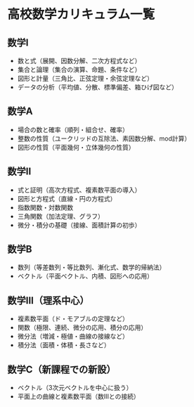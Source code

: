 # 高校数学カリキュラム一覧

## 数学I
- 数と式（展開、因数分解、二次方程式など）
- 集合と論理（集合の演算、命題、条件など）
- 図形と計量（三角比、正弦定理・余弦定理など）
- データの分析（平均値、分散、標準偏差、箱ひげ図など）

## 数学A
- 場合の数と確率（順列・組合せ、確率）
- 整数の性質（ユークリッドの互除法、素因数分解、mod計算）
- 図形の性質（平面幾何・立体幾何の性質）

## 数学II
- 式と証明（高次方程式、複素数平面の導入）
- 図形と方程式（直線・円の方程式）
- 指数関数・対数関数
- 三角関数（加法定理、グラフ）
- 微分・積分の基礎（接線、面積計算の初歩）

## 数学B
- 数列（等差数列・等比数列、漸化式、数学的帰納法）
- ベクトル（平面ベクトル、内積、図形への応用）

## 数学III（理系中心）
- 複素数平面（ド・モアブルの定理など）
- 関数（極限、連続、微分の応用、積分の応用）
- 微分法（増減・極値・曲線の接線など）
- 積分法（面積・体積・長さなど）

## 数学C（新課程での新設）
- ベクトル（3次元ベクトルを中心に扱う）
- 平面上の曲線と複素数平面（数IIIとの接続）
